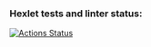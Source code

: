 ### Hexlet tests and linter status:
[![Actions Status](https://github.com/KonstantinShevlyakov/python-project-50/workflows/hexlet-check/badge.svg)](https://github.com/KonstantinShevlyakov/python-project-50/actions)